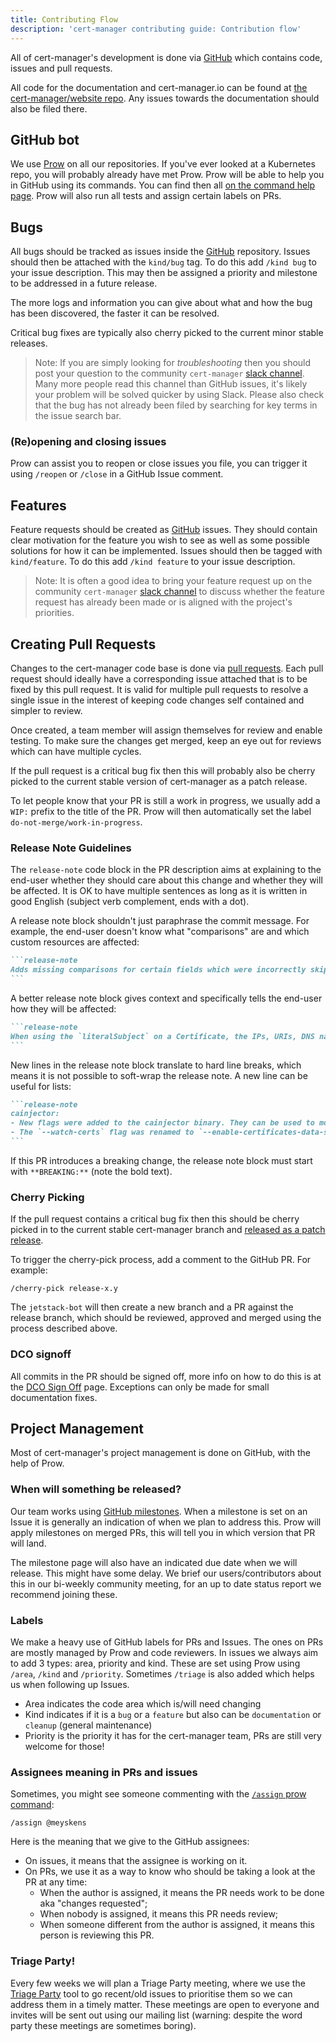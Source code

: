 ```yaml
---
title: Contributing Flow
description: 'cert-manager contributing guide: Contribution flow'
---
```


All of cert-manager's development is done via
[GitHub](https://github.com/cert-manager/cert-manager) which contains code, issues and pull
requests.

All code for the documentation and cert-manager.io can be found at [the cert-manager/website repo](https://github.com/cert-manager/website/).
Any issues towards the documentation should also be filed there.

## GitHub bot

We use [Prow](https://github.com/k8s-ci-robot/test-infra/tree/master/prow) on all our repositories.
If you've ever looked at a Kubernetes repo, you will probably already have met Prow. Prow will be able to help you in GitHub using its commands.
You can find then all [on the command help page](https://prow.infra.cert-manager.io/command-help).
Prow will also run all tests and assign certain labels on PRs.

## Bugs

All bugs should be tracked as issues inside the
[GitHub](https://github.com/cert-manager/cert-manager/issues) repository. Issues should then be
attached with the `kind/bug` tag. To do this add `/kind bug` to your issue description.
This may then be assigned a priority and milestone to be addressed in a future release.

The more logs and information you can give about what and how the bug has been
discovered, the faster it can be resolved.

Critical bug fixes are typically also cherry picked to the current minor stable releases.

> Note: If you are simply looking for _troubleshooting_ then you should post
> your question to the community `cert-manager` [slack channel](https://slack.k8s.io).
> Many more people read this channel than GitHub issues, it's likely your problem will
> be solved quicker by using Slack.
> Please also check that the bug has not already been filed by searching for key
> terms in the issue search bar.

### (Re)opening and closing issues

Prow can assist you to reopen or close issues you file, you can trigger it using `/reopen` or `/close` in a GitHub Issue comment.

## Features

Feature requests should be created as
[GitHub](https://github.com/cert-manager/cert-manager/issues) issues. They should contain
clear motivation for the feature you wish to see as well as some possible
solutions for how it can be implemented.
Issues should then be tagged with `kind/feature`. To do this add `/kind feature` to your issue description.

> Note: It is often a good idea to bring your feature request up on the
> community `cert-manager` [slack channel](https://slack.k8s.io) to discuss whether
> the feature request has already been made or is aligned with the project's
> priorities.

## Creating Pull Requests

Changes to the cert-manager code base is done via [pull
requests](https://github.com/cert-manager/cert-manager/pulls). Each pull request
should ideally have a corresponding issue attached that is to be fixed by this
pull request. It is valid for multiple pull requests to resolve a single issue
in the interest of keeping code changes self contained and simpler to review.

Once created, a team member will assign themselves for review and enable
testing. To make sure the changes get merged, keep an eye out for reviews which
can have multiple cycles.

If the pull request is a critical bug fix then this will probably
also be cherry picked to the current stable version of cert-manager as a patch
release.

To let people know that your PR is still a work in progress, we usually add a
`WIP:` prefix to the title of the PR. Prow will then automatically set the label
`do-not-merge/work-in-progress`.

### Release Note Guidelines

The `release-note` code block in the PR description aims at explaining to the
end-user whether they should care about this change and whether they will be
affected. It is OK to have multiple sentences as long as it is written in good
English (subject verb complement, ends with a dot).

A release note block shouldn't just paraphrase the commit message. For example,
the end-user doesn't know what "comparisons" are and which custom resources are
affected:

~~~markdown
```release-note
Adds missing comparisons for certain fields which were incorrectly skipped if a LiteralSubject was set
```
~~~

A better release note block gives context and specifically tells the end-user
how they will be affected:

~~~markdown
```release-note
When using the `literalSubject` on a Certificate, the IPs, URIs, DNS names, and email addresses subject segments are now properly compared.
```
~~~

New lines in the release note block translate to hard line breaks, which means
it is not possible to soft-wrap the release note. A new line can be useful for
lists:

~~~markdown
```release-note
cainjector:
- New flags were added to the cainjector binary. They can be used to modify what injectable kinds are enabled. If cainjector is only used as a cert-manager's internal component it is sufficient to only enable validatingwebhookconfigurations and mutatingwebhookconfigurations injectable resources; disabling the rest can improve memory consumption. By default all are enabled.
- The `--watch-certs` flag was renamed to `--enable-certificates-data-source`.
```
~~~

If this PR introduces a breaking change, the release note block must start with
`**BREAKING:**` (note the bold text).

### Cherry Picking

If the pull request contains a critical bug fix then this should be cherry picked in to the current stable cert-manager branch 
and [released as a patch release](../releases/README.md#support-policy).

To trigger the cherry-pick process, add a comment to the GitHub PR.
For example:
```
/cherry-pick release-x.y
```

The `jetstack-bot` will then create a new branch and a PR against the release branch,
which should be reviewed, approved and merged using the process described above.

### DCO signoff

All commits in the PR should be signed off, more info on how to do this is at the [DCO Sign Off](./sign-off.md) page.
Exceptions can only be made for small documentation fixes.

## Project Management

Most of cert-manager's project management is done on GitHub, with the help of Prow.

### When will something be released?

Our team works using [GitHub milestones](https://github.com/cert-manager/cert-manager/milestones).
When a milestone is set on an Issue it is generally an indication of when we plan to address this.
Prow will apply milestones on merged PRs, this will tell you in which version that PR will land.

The milestone page will also have an indicated due date when we will release. This might have some delay.
We brief our users/contributors about this in our bi-weekly community meeting, for an up to date status report we recommend joining these.

### Labels

We make a heavy use of GitHub labels for PRs and Issues. The ones on PRs are mostly managed by Prow and code reviewers.
In issues we always aim to add 3 types: area, priority and kind. These are set using Prow using `/area`, `/kind` and `/priority`.
Sometimes `/triage` is also added which helps us when following up Issues.

* Area indicates the code area which is/will need changing
* Kind indicates if it is a `bug` or a `feature` but also can be `documentation` or `cleanup` (general maintenance)
* Priority is the priority it has for the cert-manager team, PRs are still very welcome for those!

### Assignees meaning in PRs and issues

Sometimes, you might see someone commenting with the
[`/assign` prow command](https://prow.infra.cert-manager.io/command-help#assign):

```plain
/assign @meyskens
```

Here is the meaning that we give to the GitHub assignees:

- On issues, it means that the assignee is working on it.
- On PRs, we use it as a way to know who should be taking a look at the PR at any time:
  - When the author is assigned, it means the PR needs work to be done aka "changes requested";
  - When nobody is assigned, it means this PR needs review;
  - When someone different from the author is assigned, it means this person is reviewing this PR.

### Triage Party!

Every few weeks we will plan a Triage Party meeting, where we use the [Triage Party](https://triage.infra.cert-manager.io/) tool to go recent/old issues to prioritise them so we can address them in a timely matter. These meetings are open to everyone and invites will be sent out using our mailing list (warning: despite the word party these meetings are sometimes boring).
